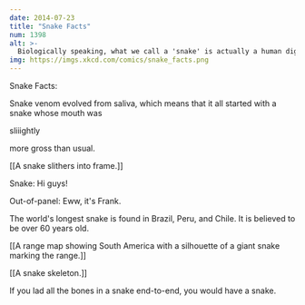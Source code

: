 ```yaml
---
date: 2014-07-23
title: "Snake Facts"
num: 1398
alt: >-
  Biologically speaking, what we call a 'snake' is actually a human digestive tract which has escaped from its host.
img: https://imgs.xkcd.com/comics/snake_facts.png
---
```

Snake Facts:

Snake venom evolved from saliva, which means that it all started with a snake whose mouth was 

sliiightly

 more gross than usual.

[[A snake slithers into frame.]]

Snake: Hi guys! 

Out-of-panel: Eww, it's Frank.

The world's longest snake is found in Brazil, Peru, and Chile. It is believed to be over 60 years old.

[[A range map showing South America with a silhouette of a giant snake marking the range.]]

[[A snake skeleton.]]

If you lad all the bones in a snake end-to-end, you would have a snake.

